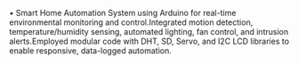 •	Smart Home Automation System using Arduino for real-time environmental monitoring and control.Integrated motion detection, temperature/humidity sensing, automated lighting, fan control, and intrusion alerts.Employed modular code with DHT, SD, Servo, and I2C LCD libraries to enable responsive, data-logged automation.
